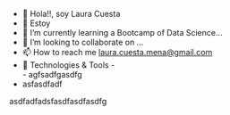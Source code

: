 - 👋 Hola!!, soy Laura Cuesta
- 👀 Estoy 
- 🌱 I’m currently learning a Bootcamp of Data Science...
- 💞️ I’m looking to collaborate on ...
- 📫 How to reach me laura.cuesta.mena@gmail.com
- 🔧 Technologies & Tools
			- 	
      -  agfsadfgasdfg
- asfasdfadf



<!---
Laura-Cuesta/Laura-Cuesta is a ✨ special ✨ repository because its `README.md` (this file) appears on your GitHub profile.
You can click the Preview link to take a look at your changes.
--->



asdfadfadsfasdfasdfasdfg

